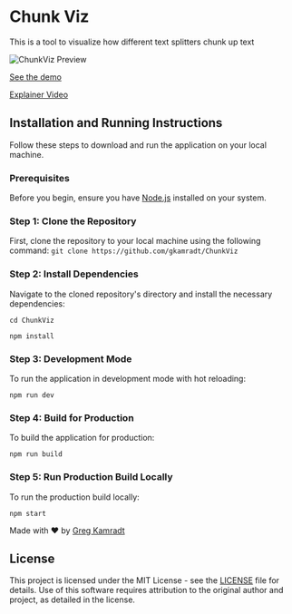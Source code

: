# Chunk Viz

This is a tool to visualize how different text splitters chunk up text

![ChunkViz Preview](public/ChunkVizPreview.png)


[See the demo](https://chunkviz.up.railway.app/)

[Explainer Video](https://twitter.com/GregKamradt/status/1733208049513611339)

## Installation and Running Instructions

Follow these steps to download and run the application on your local machine.

### Prerequisites

Before you begin, ensure you have [Node.js](https://nodejs.org/) installed on your system.

### Step 1: Clone the Repository

First, clone the repository to your local machine using the following command:
`git clone https://github.com/gkamradt/ChunkViz`

### Step 2: Install Dependencies

Navigate to the cloned repository's directory and install the necessary dependencies:

`cd ChunkViz`

`npm install`

### Step 3: Development Mode

To run the application in development mode with hot reloading:

`npm run dev`

### Step 4: Build for Production

To build the application for production:

`npm run build`

### Step 5: Run Production Build Locally

To run the production build locally:

`npm start`


Made with ❤️ by [Greg Kamradt](https://twitter.com/GregKamradt)

## License

This project is licensed under the MIT License - see the [LICENSE](LICENSE.txt) file for details. Use of this software requires attribution to the original author and project, as detailed in the license.